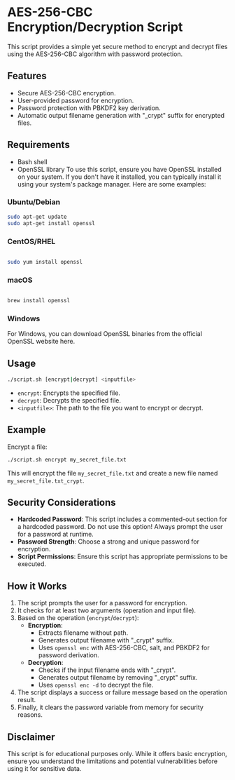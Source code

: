 # AES-256-CBC Encryption/Decryption Script

This script provides a simple yet secure method to encrypt and decrypt files using the AES-256-CBC algorithm with password protection.

## Features

- Secure AES-256-CBC encryption.
- User-provided password for encryption.
- Password protection with PBKDF2 key derivation.
- Automatic output filename generation with "_crypt" suffix for encrypted files.

## Requirements

- Bash shell
- OpenSSL library
To use this script, ensure you have OpenSSL installed on your system. If you don't have it installed, you can typically install it using your system's package manager. Here are some examples:

### Ubuntu/Debian

```bash
sudo apt-get update
sudo apt-get install openssl
```
### CentOS/RHEL

```bash

sudo yum install openssl
```
### macOS

```bash

brew install openssl
```
### Windows

For Windows, you can download OpenSSL binaries from the official OpenSSL website here.



## Usage

```bash
./script.sh [encrypt|decrypt] <inputfile>
```

- `encrypt`: Encrypts the specified file.
- `decrypt`: Decrypts the specified file.
- `<inputfile>`: The path to the file you want to encrypt or decrypt.

## Example

Encrypt a file:

```bash
./script.sh encrypt my_secret_file.txt
```

This will encrypt the file `my_secret_file.txt` and create a new file named `my_secret_file.txt_crypt`.

## Security Considerations

- **Hardcoded Password**: This script includes a commented-out section for a hardcoded password. Do not use this option! Always prompt the user for a password at runtime.
- **Password Strength**: Choose a strong and unique password for encryption.
- **Script Permissions**: Ensure this script has appropriate permissions to be executed.

## How it Works

1. The script prompts the user for a password for encryption.
2. It checks for at least two arguments (operation and input file).
3. Based on the operation (`encrypt`/`decrypt`):
   - **Encryption**:
     - Extracts filename without path.
     - Generates output filename with "_crypt" suffix.
     - Uses `openssl enc` with AES-256-CBC, salt, and PBKDF2 for password derivation.
   - **Decryption**:
     - Checks if the input filename ends with "_crypt".
     - Generates output filename by removing "_crypt" suffix.
     - Uses `openssl enc -d` to decrypt the file.
4. The script displays a success or failure message based on the operation result.
5. Finally, it clears the password variable from memory for security reasons.

## Disclaimer

This script is for educational purposes only. While it offers basic encryption, ensure you understand the limitations and potential vulnerabilities before using it for sensitive data.
```

